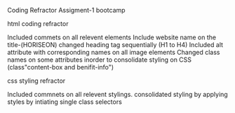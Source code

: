Coding Refractor Assigment-1 bootcamp

html coding refractor

Included commets on all relevent elements
Include website name on the title-(HORISEON)
changed heading tag sequentially (H1 to H4)
Included alt attribute with corresponding names on all image elements
Changed class names on some attributes inorder to consolidate styling on CSS (class"content-box and benifit-info")

css styling refractor

Included commnets on all relevent stylings.
consolidated styling by applying styles by intiating single class selectors
